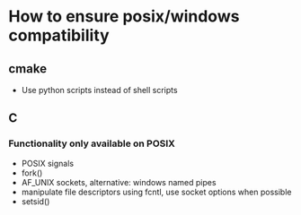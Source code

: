 # How to ensure posix/windows compatibility 
## cmake ##
* Use python scripts instead of shell scripts
## C ##

### Functionality only available on POSIX ###
* POSIX signals
* fork()
* AF_UNIX sockets, alternative: windows named pipes
* manipulate file descriptors using fcntl, use socket options when possible
* setsid()
